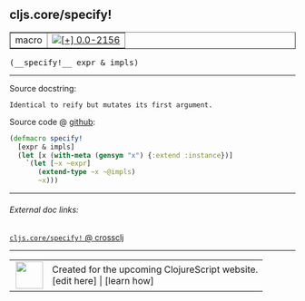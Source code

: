 ## cljs.core/specify!



 <table border="1">
<tr>
<td>macro</td>
<td><a href="https://github.com/cljsinfo/cljs-api-docs/tree/0.0-2156"><img valign="middle" alt="[+] 0.0-2156" title="Added in 0.0-2156" src="https://img.shields.io/badge/+-0.0--2156-lightgrey.svg"></a> </td>
</tr>
</table>


 <samp>
(__specify!__ expr & impls)<br>
</samp>

---





Source docstring:

```
Identical to reify but mutates its first argument.
```


Source code @ [github](https://github.com/clojure/clojurescript/blob/r3208/src/clj/cljs/core.clj#L736-L742):

```clj
(defmacro specify!
  [expr & impls]
  (let [x (with-meta (gensym "x") {:extend :instance})]
    `(let [~x ~expr]
       (extend-type ~x ~@impls)
       ~x)))
```

<!--
Repo - tag - source tree - lines:

 <pre>
clojurescript @ r3208
└── src
    └── clj
        └── cljs
            └── <ins>[core.clj:736-742](https://github.com/clojure/clojurescript/blob/r3208/src/clj/cljs/core.clj#L736-L742)</ins>
</pre>

-->

---



###### External doc links:

[`cljs.core/specify!` @ crossclj](http://crossclj.info/fun/cljs.core/specify%21.html)<br>

---

 <table>
<tr><td>
<img valign="middle" align="right" width="48px" src="http://i.imgur.com/Hi20huC.png">
</td><td>
Created for the upcoming ClojureScript website.<br>
[edit here] | [learn how]
</td></tr></table>

[edit here]:https://github.com/cljsinfo/cljs-api-docs/blob/master/cljsdoc/cljs.core/specifyBANG.cljsdoc
[learn how]:https://github.com/cljsinfo/cljs-api-docs/wiki/cljsdoc-files

<!--

This information was too distracting to show to readers, but I'll leave it
commented here since it is helpful to:

- pretty-print the data used to generate this document
- and show how to retrieve that data



The API data for this symbol:

```clj
{:ns "cljs.core",
 :name "specify!",
 :signature ["[expr & impls]"],
 :history [["+" "0.0-2156"]],
 :type "macro",
 :full-name-encode "cljs.core/specifyBANG",
 :source {:code "(defmacro specify!\n  [expr & impls]\n  (let [x (with-meta (gensym \"x\") {:extend :instance})]\n    `(let [~x ~expr]\n       (extend-type ~x ~@impls)\n       ~x)))",
          :title "Source code",
          :repo "clojurescript",
          :tag "r3208",
          :filename "src/clj/cljs/core.clj",
          :lines [736 742]},
 :full-name "cljs.core/specify!",
 :docstring "Identical to reify but mutates its first argument."}

```

Retrieve the API data for this symbol:

```clj
;; from Clojure REPL
(require '[clojure.edn :as edn])
(-> (slurp "https://raw.githubusercontent.com/cljsinfo/cljs-api-docs/catalog/cljs-api.edn")
    (edn/read-string)
    (get-in [:symbols "cljs.core/specify!"]))
```

-->
